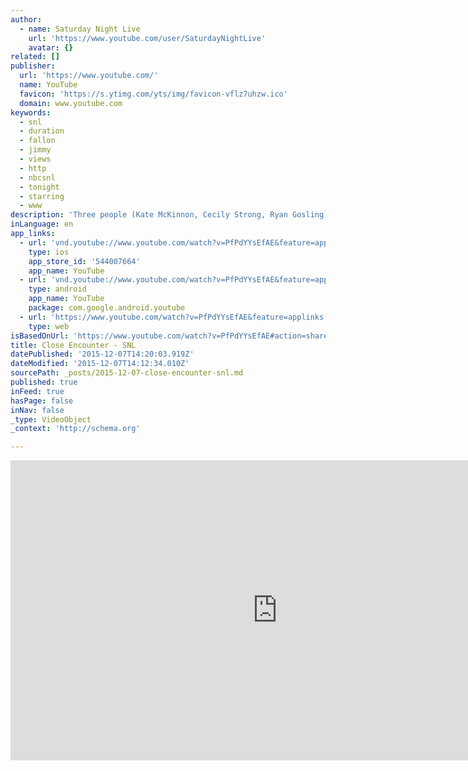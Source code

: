 ```yaml
---
author:
  - name: Saturday Night Live
    url: 'https://www.youtube.com/user/SaturdayNightLive'
    avatar: {}
related: []
publisher:
  url: 'https://www.youtube.com/'
  name: YouTube
  favicon: 'https://s.ytimg.com/yts/img/favicon-vflz7uhzw.ico'
  domain: www.youtube.com
keywords:
  - snl
  - duration
  - fallon
  - jimmy
  - views
  - http
  - nbcsnl
  - tonight
  - starring
  - www
description: 'Three people (Kate McKinnon, Cecily Strong, Ryan Gosling) share very different stories about their alien abduction.'
inLanguage: en
app_links:
  - url: 'vnd.youtube://www.youtube.com/watch?v=PfPdYYsEfAE&feature=applinks'
    type: ios
    app_store_id: '544007664'
    app_name: YouTube
  - url: 'vnd.youtube://www.youtube.com/watch?v=PfPdYYsEfAE&feature=applinks'
    type: android
    app_name: YouTube
    package: com.google.android.youtube
  - url: 'https://www.youtube.com/watch?v=PfPdYYsEfAE&feature=applinks'
    type: web
isBasedOnUrl: 'https://www.youtube.com/watch?v=PfPdYYsEfAE#action=share'
title: Close Encounter - SNL
datePublished: '2015-12-07T14:20:03.919Z'
dateModified: '2015-12-07T14:12:34.010Z'
sourcePath: _posts/2015-12-07-close-encounter-snl.md
published: true
inFeed: true
hasPage: false
inNav: false
_type: VideoObject
_context: 'http://schema.org'

---
```

<iframe src="https://cdn.embedly.com/widgets/media.html?src=https%3A%2F%2Fwww.youtube.com%2Fembed%2FPfPdYYsEfAE%3Ffeature%3Doembed&amp;url=https%3A%2F%2Fwww.youtube.com%2Fwatch%3Fv%3DPfPdYYsEfAE&amp;image=https%3A%2F%2Fi.ytimg.com%2Fvi%2FPfPdYYsEfAE%2Fhqdefault.jpg&amp;key=b7d04c9b404c499eba89ee7072e1c4f7&amp;type=text%2Fhtml&amp;schema=youtube" width="854" height="480" scrolling="no" frameborder="0" allowfullscreen="allowfullscreen" style=""></iframe>
